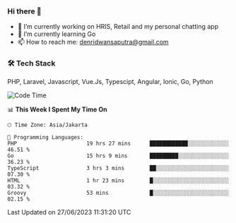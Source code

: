 ### Hi there 👋

- 🔭 I’m currently working on HRIS, Retail and my personal chatting app
- 🌱 I’m currently learning Go
- 📫 How to reach me: denridwansaputra@gmail.com


### 🛠 Tech Stack
PHP, Laravel, Javascript, Vue.Js, Typescipt, Angular, Ionic, Go, Python


<!--START_SECTION:waka-->
![Code Time](http://img.shields.io/badge/Code%20Time-3%2C388%20hrs%209%20mins-blue)

📊 **This Week I Spent My Time On** 

```text
🕑︎ Time Zone: Asia/Jakarta

💬 Programming Languages: 
PHP                      19 hrs 27 mins      ████████████░░░░░░░░░░░░░   46.51 % 
Go                       15 hrs 9 mins       █████████░░░░░░░░░░░░░░░░   36.23 % 
TypeScript               3 hrs 3 mins        ██░░░░░░░░░░░░░░░░░░░░░░░   07.30 % 
HTML                     1 hr 23 mins        █░░░░░░░░░░░░░░░░░░░░░░░░   03.32 % 
Groovy                   53 mins             █░░░░░░░░░░░░░░░░░░░░░░░░   02.15 % 
```


 Last Updated on 27/06/2023 11:31:20 UTC
<!--END_SECTION:waka-->
